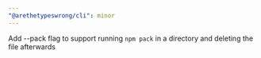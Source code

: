 ```yaml
---
"@arethetypeswrong/cli": minor
---
```


Add --pack flag to support running `npm pack` in a directory and deleting the file afterwards
